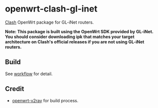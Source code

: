 # openwrt-clash-gl-inet

[Clash](https://github.com/Dreamacro/clash) OpenWrt package for GL-iNet routers.

**Note: This package is built using the OpenWrt SDK provided by GL-iNet. You should consider downloading ipk that matches your target architecture on Clash's official releases if you are not using GL-iNet routers.**

## Build

See [workflow](.github/workflows/build.yml) for detail.

## Credit

- [openwrt-v2ray](https://github.com/kuoruan/openwrt-v2ray) for build process.
